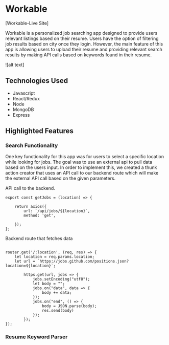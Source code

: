 # Workable

[Workable-Live Site]

Workable is a personalized job searching app designed to provide users relevant listings based on their resume. Users have the option of filtering job results based on city once they login. However, the main feature of this app is allowing users to upload their resume and providing relevant search results by making API calls based on keywords found in their resume.

![alt text]

## Technologies Used
* Javascript
* React/Redux
* Node
* MongoDB
* Express


## Highlighted Features 

### Search Functionality 

One key functionality for this app was for users to select a specific location while looking for jobs. The goal was to use an external api to pull data based on the users input. In order to implement this, we created a thunk action creator that uses an API call to our backend route which will make the external API call based on the given parameters. 

API call to the backend.
```
export const getJobs = (location) => {
    
    return axios({
        url: `/api/jobs/${location}`,
        method: 'get',
        
    });
};

```
Backend route that fetches data
```

router.get('/:location', (req, res) => {
    let location = req.params.location;
    let url = `https://jobs.github.com/positions.json?location=${location}`;

        https.get(url, jobs => {
            jobs.setEncoding("utf8");
            let body = "";
            jobs.on("data", data => {
                body += data;
            });
            jobs.on("end", () => {
                body = JSON.parse(body);
                res.send(body) 
            });
        });
});

```

### Resume Keyword Parser

